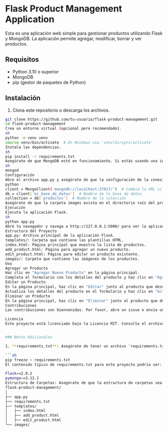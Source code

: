 
# Flask Product Management Application

Esta es una aplicación web simple para gestionar productos utilizando Flask y MongoDB. La aplicación permite agregar, modificar, borrar y ver productos.

## Requisitos

- Python 3.10 o superior
- MongoDB
- pip (gestor de paquetes de Python)

## Instalación

1. Clona este repositorio o descarga los archivos.

```sh
git clone https://github.com/tu-usuario/flask-product-management.git
cd flask-product-management
Crea un entorno virtual (opcional pero recomendado).
sh
python -m venv venv
source venv/bin/activate  # En Windows usa `venv\Scripts\activate`
Instala las dependencias.
sh
pip install -r requirements.txt
Asegúrate de que MongoDB esté en funcionamiento. Si estás usando una instalación local de MongoDB, puedes iniciarla con:
sh
mongod
Configuración
Abre el archivo app.py y asegúrate de que la configuración de la conexión a MongoDB sea correcta. Si estás usando MongoDB Atlas, actualiza la URL de conexión.
python
client = MongoClient('mongodb://localhost:27017/')  # Cambia la URL si usas MongoDB Atlas u otra configuración
db = client['mi_base_de_datos']  # Nombre de la base de datos
collection = db['productos']  # Nombre de la colección
Asegúrate de que la carpeta images exista en el directorio raíz del proyecto y que contenga las imágenes necesarias para los productos.
Ejecución
Ejecuta la aplicación Flask.
sh
python app.py
Abre tu navegador y navega a http://127.0.0.1:5000/ para ver la aplicación en funcionamiento.
Estructura del Proyecto
app.py: Archivo principal de la aplicación Flask.
templates/: Carpeta que contiene las plantillas HTML.
index.html: Página principal que muestra la lista de productos.
add_product.html: Página para agregar un nuevo producto.
edit_product.html: Página para editar un producto existente.
images/: Carpeta que contiene las imágenes de los productos.
Uso
Agregar un Producto
Haz clic en "Agregar Nuevo Producto" en la página principal.
Completa el formulario con los detalles del producto y haz clic en "Agregar Producto".
Editar un Producto
En la página principal, haz clic en "Editar" junto al producto que deseas modificar.
Actualiza los detalles del producto en el formulario y haz clic en "Actualizar Producto".
Eliminar un Producto
En la página principal, haz clic en "Eliminar" junto al producto que deseas borrar.
Contribuciones
Las contribuciones son bienvenidas. Por favor, abre un issue o envía un pull request para cualquier mejora o corrección.

Licencia
Este proyecto está licenciado bajo la Licencia MIT. Consulta el archivo LICENSE para más detalles.


### Notas Adicionales

1. **requirements.txt**: Asegúrate de tener un archivo `requirements.txt` con las dependencias necesarias. Puedes generarlo con el siguiente comando:

```sh
pip freeze > requirements.txt
El contenido típico de requirements.txt para este proyecto podría ser:

Flask==2.0.2
pymongo==3.12.1
Estructura de Carpetas: Asegúrate de que la estructura de carpetas sea la siguiente:
flask-product-management/
│
├── app.py
├── requirements.txt
├── templates/
│   ├── index.html
│   ├── add_product.html
│   ├── edit_product.html
└── images/

